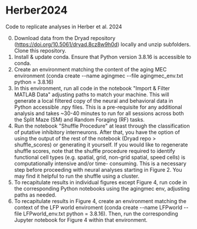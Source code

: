 # Herber2024
 Code to replicate analyses in Herber et al. 2024

0. Download data from the Dryad repository (https://doi.org/10.5061/dryad.8cz8w9h0d) locally and unzip subfolders. Clone this repository.
1. Install & update conda. Ensure that Python version 3.8.16 is accessible to conda.
2. Create an environment matching the content of the aging MEC environment (conda create --name agingmec --file agingmec_env.txt python = 3.8.16)
3. In this environment, run all code in the notebook "Import & Filter MATLAB Data" adjusting paths to match your machine. This will generate a local filtered copy of 
the neural and behavioral data in Python accessible .npy files. This is a pre-requisite for any additional analysis and takes ~30-40 minutes to run 
for all sessions across both the Split Maze (SM) and Random Foraging (RF) tasks. 
4. Run the notebook "Shuffle Procedure" at least through the classification of putative inhibitory interneurons. After that, you have the option of 
using the output of the rest of the notebook (Dryad repo > shuffle_scores) or generating it yourself. If you would like to regenerate shuffle scores, note that the 
shuffle procedure required to identify functional cell types (e.g. spatial, grid, non-grid spatial, speed cells) is computationally intensive and/or time-
consuming. This is a necessary step before proceeding with neural analyses starting in Figure 2. You may find it helpful to run the shuffle using a cluster. 
5. To recapitulate results in individual figures except Figure 4, run code in the corresponding Python notebooks using the agingmec env, adjusting paths as needed. 
6. To recapitulate results in Figure 4, create an environment matching the context of the LFP world enviroment (conda create --name LFPworld --file LFPworld_env.txt python = 3.8.16). 
Then, run the corresponding Jupyter notebook for Figure 4 within that environment.
    
